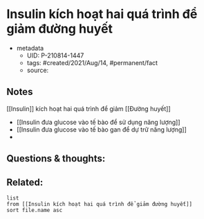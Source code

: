 ---
---

# Insulin kích hoạt hai quá trình để giảm đường huyết

- metadata
	- UID: P-210814-1447
	- tags: #created/2021/Aug/14, #permanent/fact 
	- source: 

## Notes
[[Insulin]] kích hoạt hai quá trình để giảm [[Đường huyết]]
- [[Insulin đưa glucose vào tế bào để sử dụng năng lượng]]
- [[Insulin đưa glucose vào tế bào gan để dự trữ năng lượng]]
- 

## Questions & thoughts:

## Related:
```dataview
list
from [[Insulin kích hoạt hai quá trình để giảm đường huyết]]
sort file.name asc
```
